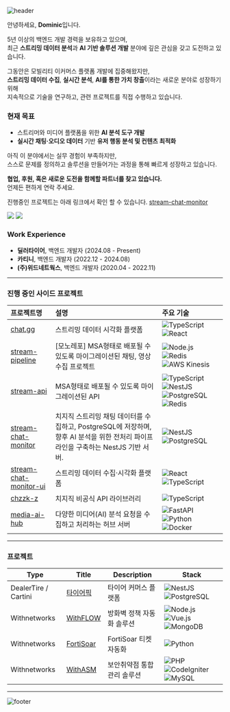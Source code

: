 ![header](https://capsule-render.vercel.app/api?type=waving&&color=gradient&height=100&section=header&fontSize=90)

안녕하세요, **Dominic**입니다.

5년 이상의 백엔드 개발 경력을 보유하고 있으며,  
최근 **스트리밍 데이터 분석**과 **AI 기반 솔루션 개발** 분야에 깊은 관심을 갖고 도전하고 있습니다.

그동안은 모빌리티 이커머스 플랫폼 개발에 집중해왔지만,  
**스트리밍 데이터 수집**, **실시간 분석**, **AI를 통한 가치 창출**이라는 새로운 분야로 성장하기 위해  
지속적으로 기술을 연구하고, 관련 프로젝트를 직접 수행하고 있습니다.

### 현재 목표
- 스트리머와 미디어 플랫폼을 위한 **AI 분석 도구 개발**
- **실시간 채팅·오디오 데이터** 기반 **유저 행동 분석 및 컨텐츠 최적화**

아직 이 분야에서는 실무 경험이 부족하지만,  
스스로 문제를 정의하고 솔루션을 만들어가는 과정을 통해 빠르게 성장하고 있습니다.

**협업, 후원, 혹은 새로운 도전을 함께할 파트너를 찾고 있습니다.**  
언제든 편하게 연락 주세요.

진행중인 프로젝트는 아래 링크에서 확인 할 수 있습니다.
[stream-chat-monitor](http://ping-pong.world)

<p>
  <a href="https://do-mi.tistory.com/" target="_blank"><img src="https://img.shields.io/badge/Blog-DD0B78?style=flat-square&logo=Tistory&logoColor=white"/></a>
  <a href="mailto:41@b41.kr" target="_blank"><img src="https://img.shields.io/badge/Email-EA4335?style=flat-square&logo=Gmail&logoColor=white"/></a>
</p>

### Work Experience

- **딜러타이어**, 백엔드 개발자 (2024.08 - Present)
- **카티니**, 백엔드 개발자 (2022.12 - 2024.08)
- **(주)위드네트웍스**, 백엔드 개발자 (2020.04 - 2022.11)

---

### 진행 중인 사이드 프로젝트

| 프로젝트명 | 설명 | 주요 기술 |
|:---|:---|:---|
| [chat.gg](https://github.com/doominkim/chat.gg) | 스트리밍 데이터 시각화 플랫폼 | ![TypeScript](https://img.shields.io/badge/Typescript-3178C6?style=flat-square&logo=Typescript&logoColor=white) ![React](https://img.shields.io/badge/React-61DAFB?style=flat-square&logo=React&logoColor=black) |
| [stream-pipeline](https://github.com/doominkim/stream-pipeline) | [모노레포] MSA형태로 배포될 수 있도록 마이그레이션된 채팅, 영상 수집 프로젝트 | ![Node.js](https://img.shields.io/badge/Node.js-339933?style=flat-square&logo=Node.js&logoColor=white) ![Redis](https://img.shields.io/badge/Redis-DC382D?style=flat-square&logo=Redis&logoColor=white) ![AWS Kinesis](https://img.shields.io/badge/AWS%20Kinesis-FF9900?style=flat-square&logo=Amazon-AWS&logoColor=white) |
| [stream-api](https://github.com/doominkim/stream-api) | MSA형태로 배포될 수 있도록 마이그레이션된 API | ![TypeScript](https://img.shields.io/badge/Typescript-3178C6?style=flat-square&logo=Typescript&logoColor=white) ![NestJS](https://img.shields.io/badge/Nestjs-ea2845?style=flat-square&logo=Nestjs&logoColor=white) ![PostgreSQL](https://img.shields.io/badge/postgreSQL-699eca?style=flat-square&logo=postgreSQL&logoColor=white) ![Redis](https://img.shields.io/badge/Redis-DC382D?style=flat-square&logo=Redis&logoColor=white) |
| [stream-chat-monitor](https://github.com/doominkim/stream-chat-monitor) | 치지직 스트리밍 채팅 데이터를 수집하고, PostgreSQL에 저장하며, 향후 AI 분석을 위한 전처리 파이프라인을 구축하는 NestJS 기반 서버. | ![NestJS](https://img.shields.io/badge/Nestjs-ea2845?style=flat-square&logo=Nestjs&logoColor=white) ![PostgreSQL](https://img.shields.io/badge/postgreSQL-699eca?style=flat-square&logo=postgreSQL&logoColor=white) |
| [stream-chat-monitor-ui](https://github.com/doominkim/stream-chat-monitor-ui) | 스트리밍 데이터 수집·시각화 플랫폼 | ![React](https://img.shields.io/badge/React-61DAFB?style=flat-square&logo=React&logoColor=black) ![TypeScript](https://img.shields.io/badge/Typescript-3178C6?style=flat-square&logo=Typescript&logoColor=white) |
| [chzzk-z](https://github.com/doominkim/chzzk-z?tab=readme-ov-file) | 치지직 비공식 API 라이브러리 | ![TypeScript](https://img.shields.io/badge/Typescript-3178C6?style=flat-square&logo=Typescript&logoColor=white) |
| [media-ai-hub](https://github.com/doominkim/media-ai-hub) | 다양한 미디어(AI) 분석 요청을 수집하고 처리하는 허브 서버 | ![FastAPI](https://img.shields.io/badge/FastAPI-009688?style=flat-square&logo=FastAPI&logoColor=white) ![Python](https://img.shields.io/badge/Python-3776AB?style=flat-square&logo=Python&logoColor=white) ![Docker](https://img.shields.io/badge/Docker-2496ED?style=flat-square&logo=Docker&logoColor=white) |

---

### 프로젝트

| Type | Title | Description | Stack |
|------|-------|-------------|-------|
| DealerTire / Cartini | [타이어픽]() | 타이어 커머스 플랫폼 | ![NestJS](https://img.shields.io/badge/Nestjs-ea2845?style=flat-square&logo=Nestjs&logoColor=white) ![PostgreSQL](https://img.shields.io/badge/postgreSQL-699eca?style=flat-square&logo=postgreSQL&logoColor=white) |
| Withnetworks | [WithFLOW](https://www.withnetworks.com/withflow) | 방화벽 정책 자동화 솔루션 | ![Node.js](https://img.shields.io/badge/Node.js-7CB700?style=flat-square&logo=Node.js&logoColor=white) ![Vue.js](https://img.shields.io/badge/Vue.js-3FB27F?style=flat-square&logo=Vue.js&logoColor=white) ![MongoDB](https://img.shields.io/badge/MongoDB-118D4D?style=flat-square&logo=mongodb&logoColor=white) |
| Withnetworks | [FortiSoar](https://www.withnetworks.com/fortisoar) | FortiSoar 티켓 자동화 | ![Python](https://img.shields.io/badge/Python-D88700?style=flat-square&logo=Python&logoColor=white) |
| Withnetworks | [WithASM](https://www.withnetworks.com/withasm) | 보안취약점 통합관리 솔루션 | ![PHP](https://img.shields.io/badge/PHP-7175AA?style=flat-square&logo=PHP&logoColor=white) ![CodeIgniter](https://img.shields.io/badge/Codeigniter-E44A34?style=flat-square&logo=Codeigniter&logoColor=white) ![MySQL](https://img.shields.io/badge/MySQL-D88700?style=flat-square&logo=mysql&logoColor=white) |

---


![footer](https://capsule-render.vercel.app/api?type=waving&&color=gradient&height=100&section=footer&fontSize=90)


